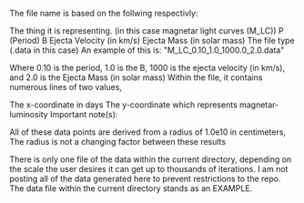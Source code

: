 The file name is based on the follwing respectivly:

The thing it is representing. (in this case magnetar light curves (M_LC))
P (Period)
B
Ejecta Velocity (in km/s)
Ejecta Mass (in solar mass)
The file type (.data in this case)
An example of this is: "M_LC_0.10_1.0_1000.0_2.0.data"

Where 0.10 is the period, 1.0 is the B, 1000 is the ejecta velocity (in km/s), and 2.0 is the Ejecta Mass (in solar mass)
Within the file, it contains numerous lines of two values,

The x-coordinate in days
The y-coordinate which represents magnetar-luminosity
Important note(s):

All of these data points are derived from a radius of 1.0e10 in centimeters, The radius is not a changing factor between these results

There is only one file of the data within the current directory, depending on the scale the user desires it can get up to thousands of iterations. I am not posting all of the data generated here to prevent restrictions to the repo.
The data file within the current directory stands as an EXAMPLE.
